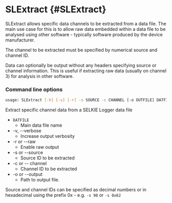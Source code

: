 # SLExtract {#SLExtract}

SLExtract allows specific data channels to be extracted from a data file. The main use case for this is to allow raw data embedded within a data file to be analysed using other software - typically software produced by the device manufacturer.

The channel to be extracted must be specified by numerical source and channel ID.

Data can optionally be output without any headers specifying source or channel information. This is useful if extracting raw data (usually on channel 3) for analysis in other software.

### Command line options
```bash
usage: SLExtract [-h] [-v] [-r] -s SOURCE -c CHANNEL [-o OUTFILE] DATFILE
```

Extract specific channel data from a SELKIE Logger data file

- `DATFILE`
  - Main data file name
- -v, --verbose
  - Increase output verbosity
- -r or --raw
  - Enable raw output
- -s or --source
  - Source ID to be extracted
- -c or -- channel
  - Channel ID to be extracted
- -o or --output
  - Path to output file. 

Source and channel IDs can be specified as decimal numbers or in hexadecimal using the prefix 0x - e.g. `-s 98` or `-s 0x62`
